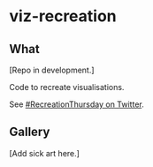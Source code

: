 # viz-recreation

## What

[Repo in development.]

Code to recreate visualisations.

See [#RecreationThursday on Twitter](https://twitter.com/search?q=%23RecreationThursday).

## Gallery

[Add sick art here.]
